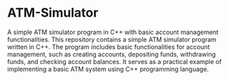 # ATM-Simulator
A simple ATM simulator program in C++ with basic account management functionalities.
This repository contains a simple ATM simulator program written in C++. The program includes basic functionalities for account management, such as creating accounts, depositing funds, withdrawing funds, and checking account balances. It serves as a practical example of implementing a basic ATM system using C++ programming language.
